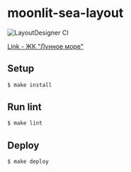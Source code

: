 # moonlit-sea-layout

![LayoutDesigner CI](https://github.com/PavelDeuce/moonlit-sea-layout/workflows/LayoutDesigner%20CI/badge.svg)

[Link - ЖК "Лунное море"](http://moonlitsea.surge.sh/)

## Setup

```sh
$ make install
```

## Run lint

```sh
$ make lint
```

## Deploy

```sh
$ make deploy
```
